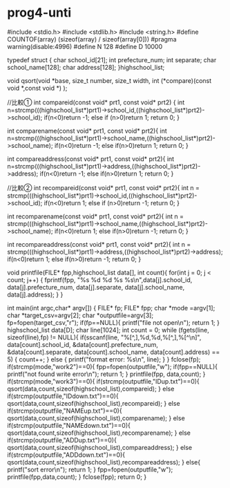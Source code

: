 # prog4-unti
#include <stdio.h>
#include <stdlib.h>
#include <string.h>
#define COUNTOF(array) (sizeof(array) / sizeof(array[0]))
#pragma warning(disable:4996)
#define N 128
#define D 10000

typedef struct {
    char school_id[21];
    int prefecture_num;
    int separate;
    char school_name[128];
    char address[128];
}highschool_list;

void qsort(void *base, size_t number, size_t width,
int (*compare)(const void *,const void *)
);

//比較①
int compareid(const void* prt1, const void* prt2) {
    int n=strcmp(((highschool_list*)prt1)->school_id,((highschool_list*)prt2)->school_id);
    if(n<0)return -1;
    else if (n>0)return 1;
    return 0;
}

int comparename(const void* prt1, const void* prt2){
    int n=strcmp(((highschool_list*)prt1)->school_name,((highschool_list*)prt2)->school_name);
    if(n<0)return -1;
    else if(n>0)return 1;
    return 0;
}

int compareaddress(const void* prt1, const void* prt2){
    int n=strcmp(((highschool_list*)prt1)->address,((highschool_list*)prt2)->address);
    if(n<0)return -1;
    else if(n>0)return 1;
    return 0;
}

//比較②
int recompareid(const void* prt1, const void* prt2){
    int n = strcmp(((highschool_list*)prt1)->school_id,((highschool_list*)prt2)->school_id);
    if(n<0)return 1;
    else if (n>0)return -1;
    return 0;
}

int recomparename(const void* prt1, const void* prt2){
    int n = strcmp(((highschool_list*)prt1)->school_name,((highschool_list*)prt2)->school_name);
    if(n<0)return 1;
    else if(n>0)return -1;
    return 0;
}

int recompareaddress(const void* prt1, const void* prt2){
    int n = strcmp(((highschool_list*)prt1)->address,((highschool_list*)prt2)->address);
    if(n<0)return 1;
    else if(n>0)return -1;
    return 0;
}

void printfile(FILE* fpp,highschool_list data[], int count){
    for(int j = 0; j < count; j++) {
        fprintf(fpp, "%s %d %d %s %s\n",data[j].school_id, data[j].prefecture_num, data[j].separate, data[j].school_name, data[j].address);
    }
}

int main(int argc,char* argv[])
{
    FILE* fp;
    FILE* fpp;
    char *mode =argv[1];
    char *target_csv=argv[2];
    char *outputfile=argv[3];
    fp=fopen(target_csv,"r");
    if(fp==NULL){
        printf("file not open\n");
        return 1;
    }
    highschool_list data[D];
    char line[1024];
    int count = 0;
    while (fgets(line, sizeof(line),fp) != NULL){
     if(sscanf(line, "%[^,],%d,%d,%[^,],%[^\n]",
        data[count].school_id,
        &data[count].prefecture_num,
        &data[count].separate,
        data[count].school_name,
        data[count].address) == 5) {
        count++;
        }
        else {
            printf("format error: %s\n", line);
        }
    }
    fclose(fp);
    if(strcmp(mode,"work2")==0){
        fpp=fopen(outputfile,"w");
        if(fpp==NULL){
            printf("not found write error\n");
            return 1;
        }
        printfile(fpp, data,count);
    }
    if(strcmp(mode,"work3")==0){
        if(strcmp(outputfile,"IDup.txt")==0){
            qsort(data,count,sizeof(highschool_list),compareid);
        }
        else if(strcmp(outputfile,"IDdown.txt")==0){
            qsort(data,count,sizeof(highschool_list),recompareid);
        }
        else if(strcmp(outputfile,"NAMEup.txt")==0){
            qsort(data,count,sizeof(highschool_list),comparename);
        }
        else if(strcmp(outputfile,"NAMEdown.txt")==0){
            qsort(data,count,sizeof(highschool_list),recomparename);
        }
        else if(strcmp(outputfile,"ADDup.txt")==0){
            qsort(data,count,sizeof(highschool_list),compareaddress);
        }
        else if(strcmp(outputfile,"ADDdown.txt")==0){
            qsort(data,count,sizeof(highschool_list),recompareaddress);
        }
        else{
            printf("sort error\n");
            return 1;
        }
        fpp=fopen(outputfile,"w");
        printfile(fpp,data,count);
    }
    fclose(fpp);
    return 0;
}
